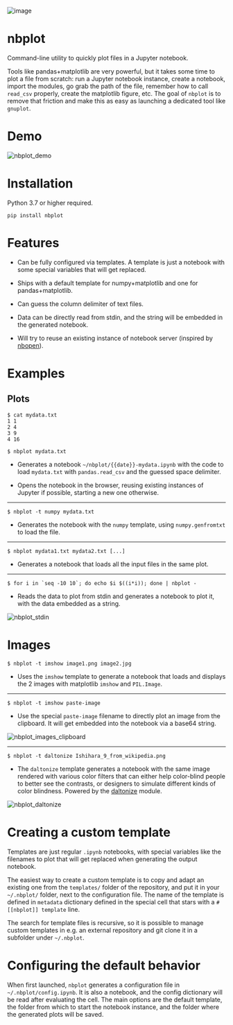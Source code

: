 ![image](https://img.shields.io/github/workflow/status/nburrus/nbplot/nbplot%20package)

# nbplot 

Command-line utility to quickly plot files in a Jupyter notebook.

Tools like pandas+matplotlib are very powerful, but it takes some time to plot a file from scratch: run a Jupyter notebook instance, create a notebook, import the modules, go grab the path of the file, remember how to call `read_csv` properly, create the matplotlib figure, etc. The goal of `nbplot` is to remove that friction and make this as easy as launching a dedicated tool like `gnuplot`.

# Demo

![nbplot_demo](https://user-images.githubusercontent.com/541507/113471006-d155e680-9459-11eb-8333-ada4cb6e45fe.png)

# Installation

Python 3.7 or higher required.

```
pip install nbplot
```

# Features

* Can be fully configured via templates. A template is just a notebook with some special variables that will get replaced.

* Ships with a default template for numpy+matplotlib and one for pandas+matplotlib.

* Can guess the column delimiter of text files.

* Data can be directly read from stdin, and the string will be embedded in the generated notebook.

* Will try to reuse an existing instance of notebook server (inspired by [nbopen](https://github.com/takluyver/nbopen)).

# Examples 

## Plots

```
$ cat mydata.txt
1 1
2 4
3 9
4 16

$ nbplot mydata.txt
```

* Generates a notebook `~/nbplot/{{date}}-mydata.ipynb` with the code to load `mydata.txt` with `pandas.read_csv` and the guessed space delimiter.

* Opens the notebook in the browser, reusing existing instances of Jupyter if possible, starting a new one otherwise.

---

```
$ nbplot -t numpy mydata.txt
```

* Generates the notebook with the `numpy` template, using `numpy.genfromtxt` to load the file.

---

```
$ nbplot mydata1.txt mydata2.txt [...]
```

* Generates a notebook that loads all the input files in the same plot.

---

```
$ for i in `seq -10 10`; do echo $i $((i*i)); done | nbplot -
```

* Reads the data to plot from stdin and generates a notebook to plot it, with the data embedded as a string.

![nbplot_stdin](https://user-images.githubusercontent.com/541507/113489773-452dd880-94c6-11eb-8ba5-eaceb39bd4e3.png)

# Images

```
$ nbplot -t imshow image1.png image2.jpg
```

* Uses the `imshow` template to generate a notebook that loads and displays the 2 images with matplotlib `imshow` and `PIL.Image`.

---

```
$ nbplot -t imshow paste-image
```

* Use the special `paste-image` filename to directly plot an image from the clipboard. It will get embedded into the notebook via a base64 string.

![nbplot_images_clipboard](https://user-images.githubusercontent.com/541507/113489588-5d512800-94c5-11eb-94e1-e84f7f359f2d.png)

---

```
$ nbplot -t daltonize Ishihara_9_from_wikipedia.png
```

* The `daltonize` template generates a notebook with the same image rendered with various color filters that can either help color-blind people to better see the contrasts, or designers to simulate different kinds of color blindness. Powered by the [daltonize](https://github.com/joergdietrich/daltonize) module.

![nbplot_daltonize](https://user-images.githubusercontent.com/541507/113513842-d4d99280-956b-11eb-90aa-94484e8128d9.png)

# Creating a custom template

Templates are just regular `.ipynb` notebooks, with special variables like the filenames to plot that will get replaced when generating the output notebook.

The easiest way to create a custom template is to copy and adapt an existing one from the `templates/` folder of the repository, and put it in your `~/.nbplot/` folder, next to the configuration file. The name of the template is defined in `metadata` dictionary defined in the special cell that stars with a `# [[nbplot]] template` line.

The search for template files is recursive, so it is possible to manage custom templates in e.g. an external repository and git clone it in a subfolder under `~/.nbplot`.
# Configuring the default behavior

When first launched, `nbplot` generates a configuration file in `~/.nbplot/config.ipynb`. It is also a notebook, and the config dictionary will be read after evaluating the cell. The main options are the default template, the folder from which to start the notebook instance, and the folder where the generated plots will be saved.
